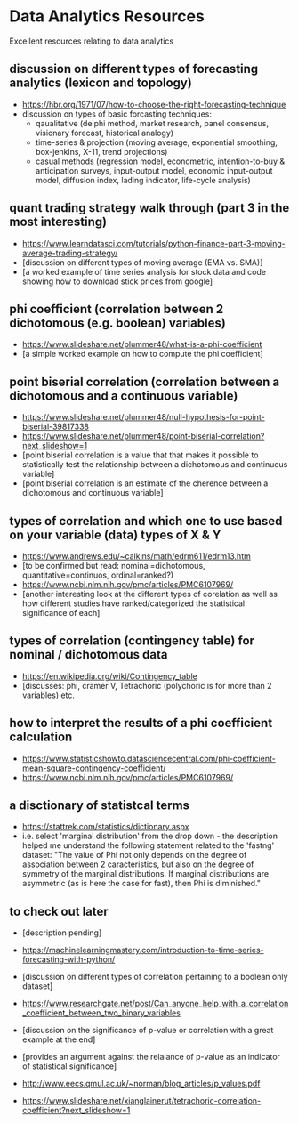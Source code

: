 # Data Analytics Resources
Excellent resources relating to data analytics


## discussion on different types of forecasting analytics (lexicon and topology)
- https://hbr.org/1971/07/how-to-choose-the-right-forecasting-technique
- discussion on types of basic forcasting techniques:
  - qaualitative (delphi method, market research, panel consensus, visionary forecast, historical analogy)
  - time-series & projection (moving average, exponential smoothing, box-jenkins, X-11, trend projections)
  - casual methods (regression model, econometric, intention-to-buy & anticipation surveys, input-output  model, economic input-output model, diffusion index, lading indicator, life-cycle analysis)


## quant trading strategy walk through (part 3 in the most interesting)
- https://www.learndatasci.com/tutorials/python-finance-part-3-moving-average-trading-strategy/
- [discussion on different types of moving average (EMA vs. SMA)]
- [a worked example of time series analysis for stock data and code showing how to download stick prices from google]

## phi coefficient (correlation between 2 dichotomous (e.g. boolean) variables)
- https://www.slideshare.net/plummer48/what-is-a-phi-coefficient
- [a simple worked example on how to compute the phi coefficient]

## point biserial correlation (correlation between a dichotomous and a continuous variable)
- https://www.slideshare.net/plummer48/null-hypothesis-for-point-biserial-39817338
- https://www.slideshare.net/plummer48/point-biserial-correlation?next_slideshow=1
- [point biserial correlation is a value that that makes it possible to statistically test the relationship between a dichotomous and continuous variable]
- [point biserial correlation is an estimate of the cherence between a dichotomous and continuous variable]


## types of correlation and which one to use based on your variable (data) types of X & Y
- https://www.andrews.edu/~calkins/math/edrm611/edrm13.htm
- [to be confirmed but read: nominal=dichotomous, quantitative=continuos, ordinal=ranked?)
- https://www.ncbi.nlm.nih.gov/pmc/articles/PMC6107969/
- [another interesting look at the different types of corelation as well as how different studies have ranked/categorized the statistical significance of each]


## types of correlation (contingency table) for nominal / dichotomous data
- https://en.wikipedia.org/wiki/Contingency_table
- [discusses: phi, cramer V, Tetrachoric (polychoric is for more than 2 variables) etc.

## how to interpret the results of a phi coefficient calculation
- https://www.statisticshowto.datasciencecentral.com/phi-coefficient-mean-square-contingency-coefficient/
- https://www.ncbi.nlm.nih.gov/pmc/articles/PMC6107969/

## a disctionary of statistcal terms
- https://stattrek.com/statistics/dictionary.aspx
- i.e. select 'marginal distribution' from the drop down - the description helped me understand the following statement related to the 'fastng' dataset: "The value of Phi not only depends on the degree of association between 2 caracteristics, but also on the degree of symmetry of the marginal distributions. If marginal distributions are asymmetric (as is here the case for fast), then Phi is diminished."

## to check out later

- [description pending]
- https://machinelearningmastery.com/introduction-to-time-series-forecasting-with-python/

- [discussion on different types of correlation pertaining to a boolean only dataset]
- https://www.researchgate.net/post/Can_anyone_help_with_a_correlation_coefficient_between_two_binary_variables

- [discussion on the significance of p-value or correlation with a great example at the end]
- [provides an argument against the relaiance of p-value as an indicator of statistical significance]
- http://www.eecs.qmul.ac.uk/~norman/blog_articles/p_values.pdf

- https://www.slideshare.net/xianglainerut/tetrachoric-correlation-coefficient?next_slideshow=1
